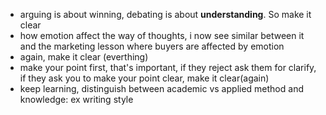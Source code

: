 - arguing is about winning, debating is about __understanding__. So make it clear
- how emotion affect the way of thoughts, i now see similar between it and the marketing lesson where buyers are affected by emotion
- again, make it clear (everthing)
- make your point first, that's important, if they reject ask them for clarify, if they ask you to make your point clear, make it clear(again)
- keep learning, distinguish between academic vs applied method and knowledge: ex writing style
